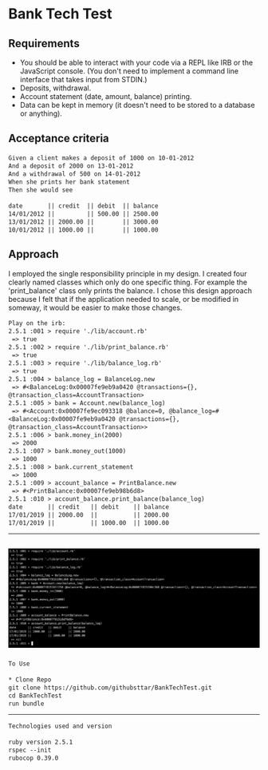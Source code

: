 # Bank Tech Test

Requirements
-----
* You should be able to interact with your code via a REPL like IRB or the JavaScript console. (You don't need to implement a command line interface that takes input from STDIN.)
* Deposits, withdrawal.
* Account statement (date, amount, balance) printing.
* Data can be kept in memory (it doesn't need to be stored to a database or anything).

## Acceptance criteria

```
Given a client makes a deposit of 1000 on 10-01-2012
And a deposit of 2000 on 13-01-2012
And a withdrawal of 500 on 14-01-2012
When she prints her bank statement
Then she would see

date       || credit  || debit  || balance
14/01/2012 ||         || 500.00 || 2500.00
13/01/2012 || 2000.00 ||        || 3000.00
10/01/2012 || 1000.00 ||        || 1000.00

```

## Approach

I employed the single responsibility principle in my design.
I created four clearly named classes which only do one specific thing. For example the 'print_balance' class only prints the balance. I chose this design approach because I felt that if the application needed to scale, or be modified in someway, it would be easier to make those changes.

```
Play on the irb:
2.5.1 :001 > require './lib/account.rb'
 => true
2.5.1 :002 > require './lib/print_balance.rb'
 => true
2.5.1 :003 > require './lib/balance_log.rb'
 => true
2.5.1 :004 > balance_log = BalanceLog.new
 => #<BalanceLog:0x00007fe9eb9a0420 @transactions={}, @transaction_class=AccountTransaction>
2.5.1 :005 > bank = Account.new(balance_log)   
 => #<Account:0x00007fe9ec093318 @balance=0, @balance_log=#<BalanceLog:0x00007fe9eb9a0420 @transactions={}, @transaction_class=AccountTransaction>>
2.5.1 :006 > bank.money_in(2000)
 => 2000
2.5.1 :007 > bank.money_out(1000)
 => 1000
2.5.1 :008 > bank.current_statement
 => 1000
2.5.1 :009 > account_balance = PrintBalance.new
 => #<PrintBalance:0x00007fe9eb98b6d8>
2.5.1 :010 > account_balance.print_balance(balance_log)
date       || credit   || debit    || balance
17/01/2019 || 2000.00  ||          || 2000.00
17/01/2019 ||          || 1000.00  || 1000.00
```
------
![](Screenshot_of_running_app.png)
------

```
To Use

* Clone Repo
git clone https://github.com/githubsttar/BankTechTest.git
cd BankTechTest
run bundle
```
------

```
Technologies used and version

ruby version 2.5.1
rspec --init
rubocop 0.39.0

```
